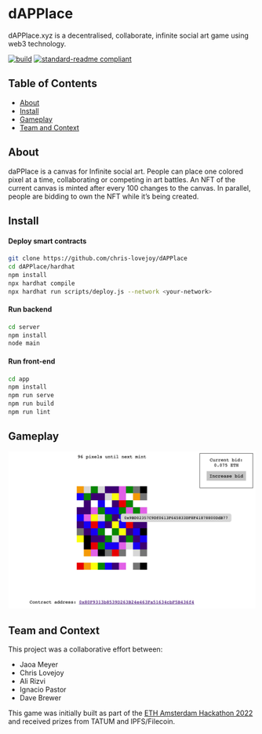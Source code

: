 # dAPPlace

dAPPlace.xyz is a decentralised, collaborate, infinite social art game using web3 technology.


[![build](https://github.com/meyer1994/ipgit/actions/workflows/build.yml/badge.svg)](https://github.com/meyer1994/ipgit/actions/workflows/build.yml)
[![standard-readme compliant](https://img.shields.io/badge/readme%20style-standard-brightgreen.svg?style=flat-square)](https://github.com/RichardLitt/standard-readme)


## Table of Contents

- [About](#about)
- [Install](#install)
- [Gameplay](#gameplay)
- [Team and Context](#team-and-context)


## About

daPPlace is a canvas for Infinite social art. People can place one colored pixel at a time, collaborating or competing in art battles. An NFT of the current canvas is minted after every 100 changes to the canvas. In parallel, people are bidding to own the NFT while it’s being created. 


## Install

#### Deploy smart contracts

```sh
git clone https://github.com/chris-lovejoy/dAPPlace
cd dAPPlace/hardhat
npm install
npx hardhat compile
npx hardhat run scripts/deploy.js --network <your-network>
```


#### Run backend
```sh
cd server
npm install
node main
```


#### Run front-end

```sh
cd app
npm install
npm run serve
npm run build
npm run lint
```


## Gameplay
![](./hardhat/Website-screenshot.png)


## Team and Context
This project was a collaborative effort between:
- Jaoa Meyer
- Chris Lovejoy
- Ali Rizvi
- Ignacio Pastor
- Dave Brewer

This game was initially built as part of the [ETH Amsterdam Hackathon 2022](https://amsterdam.ethglobal.com/index.html) and received prizes from TATUM and IPFS/Filecoin.
